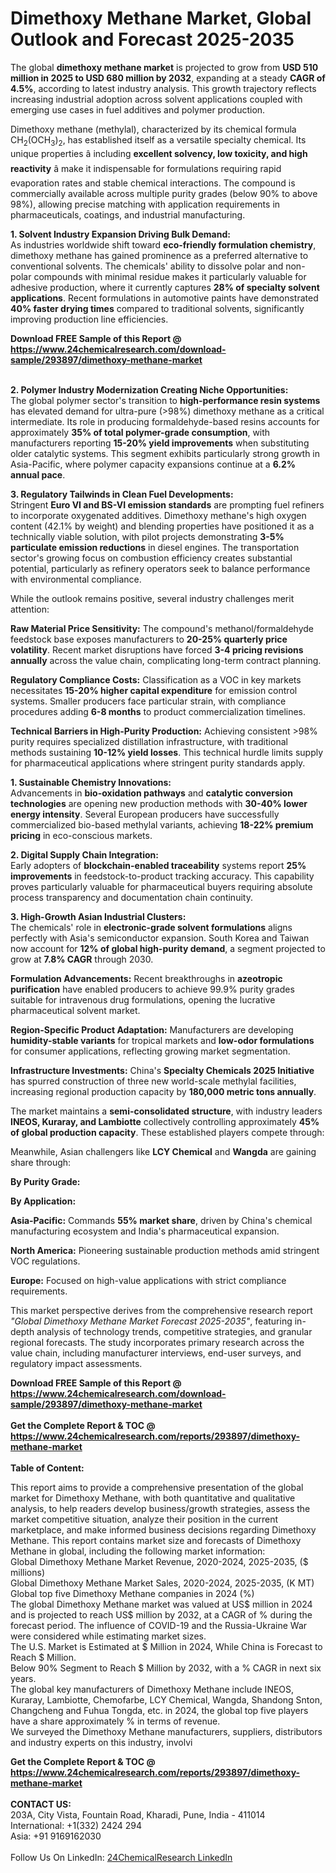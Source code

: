 <h1>Dimethoxy Methane Market, Global Outlook and Forecast 2025-2035</h1><p>The global <strong>dimethoxy methane market</strong> is projected to grow from <strong>USD 510 million in 2025 to USD 680 million by 2032</strong>, expanding at a steady <strong>CAGR of 4.5%</strong>, according to latest industry analysis. This growth trajectory reflects increasing industrial adoption across solvent applications coupled with emerging use cases in fuel additives and polymer production.</p><p>Dimethoxy methane (methylal), characterized by its chemical formula CH<sub>2</sub>(OCH<sub>3</sub>)<sub>2</sub>, has established itself as a versatile specialty chemical. Its unique properties â including <strong>excellent solvency, low toxicity, and high reactivity</strong> â make it indispensable for formulations requiring rapid evaporation rates and stable chemical interactions. The compound is commercially available across multiple purity grades (below 90% to above 98%), allowing precise matching with application requirements in pharmaceuticals, coatings, and industrial manufacturing.</p><p><strong>1. Solvent Industry Expansion Driving Bulk Demand:</strong><br>
As industries worldwide shift toward <strong>eco-friendly formulation chemistry</strong>, dimethoxy methane has gained prominence as a preferred alternative to conventional solvents. The chemicals' ability to dissolve polar and non-polar compounds with minimal residue makes it particularly valuable for adhesive production, where it currently captures <strong>28% of specialty solvent applications</strong>. Recent formulations in automotive paints have demonstrated <strong>40% faster drying times</strong> compared to traditional solvents, significantly improving production line efficiencies.</p><div><b>Download FREE Sample of this Report @ 
            <a href="https://www.24chemicalresearch.com/download-sample/293897/dimethoxy-methane-market">
            https://www.24chemicalresearch.com/download-sample/293897/dimethoxy-methane-market</a></b></div><br><p><strong>2. Polymer Industry Modernization Creating Niche Opportunities:</strong><br>
The global polymer sector's transition to <strong>high-performance resin systems</strong> has elevated demand for ultra-pure (&gt;98%) dimethoxy methane as a critical intermediate. Its role in producing formaldehyde-based resins accounts for approximately <strong>35% of total polymer-grade consumption</strong>, with manufacturers reporting <strong>15-20% yield improvements</strong> when substituting older catalytic systems. This segment exhibits particularly strong growth in Asia-Pacific, where polymer capacity expansions continue at a <strong>6.2% annual pace</strong>.</p><p><strong>3. Regulatory Tailwinds in Clean Fuel Developments:</strong><br>
Stringent <strong>Euro VI and BS-VI emission standards</strong> are prompting fuel refiners to incorporate oxygenated additives. Dimethoxy methane's high oxygen content (42.1% by weight) and blending properties have positioned it as a technically viable solution, with pilot projects demonstrating <strong>3-5% particulate emission reductions</strong> in diesel engines. The transportation sector's growing focus on combustion efficiency creates substantial potential, particularly as refinery operators seek to balance performance with environmental compliance.</p><p>While the outlook remains positive, several industry challenges merit attention:</p><p><strong>Raw Material Price Sensitivity:</strong> The compound's methanol/formaldehyde feedstock base exposes manufacturers to <strong>20-25% quarterly price volatility</strong>. Recent market disruptions have forced <strong>3-4 pricing revisions annually</strong> across the value chain, complicating long-term contract planning.</p><p><strong>Regulatory Compliance Costs:</strong> Classification as a VOC in key markets necessitates <strong>15-20% higher capital expenditure</strong> for emission control systems. Smaller producers face particular strain, with compliance procedures adding <strong>6-8 months</strong> to product commercialization timelines.</p><p><strong>Technical Barriers in High-Purity Production:</strong> Achieving consistent &gt;98% purity requires specialized distillation infrastructure, with traditional methods sustaining <strong>10-12% yield losses</strong>. This technical hurdle limits supply for pharmaceutical applications where stringent purity standards apply.</p><p><strong>1. Sustainable Chemistry Innovations:</strong><br>
Advancements in <strong>bio-oxidation pathways</strong> and <strong>catalytic conversion technologies</strong> are opening new production methods with <strong>30-40% lower energy intensity</strong>. Several European producers have successfully commercialized bio-based methylal variants, achieving <strong>18-22% premium pricing</strong> in eco-conscious markets.</p><p><strong>2. Digital Supply Chain Integration:</strong><br>
Early adopters of <strong>blockchain-enabled traceability</strong> systems report <strong>25% improvements</strong> in feedstock-to-product tracking accuracy. This capability proves particularly valuable for pharmaceutical buyers requiring absolute process transparency and documentation chain continuity.</p><p><strong>3. High-Growth Asian Industrial Clusters:</strong><br>
The chemicals' role in <strong>electronic-grade solvent formulations</strong> aligns perfectly with Asia's semiconductor expansion. South Korea and Taiwan now account for <strong>12% of global high-purity demand</strong>, a segment projected to grow at <strong>7.8% CAGR</strong> through 2030.</p><p><strong>Formulation Advancements:</strong> Recent breakthroughs in <strong>azeotropic purification</strong> have enabled producers to achieve 99.9% purity grades suitable for intravenous drug formulations, opening the lucrative pharmaceutical solvent market.</p><p><strong>Region-Specific Product Adaptation:</strong> Manufacturers are developing <strong>humidity-stable variants</strong> for tropical markets and <strong>low-odor formulations</strong> for consumer applications, reflecting growing market segmentation.</p><p><strong>Infrastructure Investments:</strong> China's <strong>Specialty Chemicals 2025 Initiative</strong> has spurred construction of three new world-scale methylal facilities, increasing regional production capacity by <strong>180,000 metric tons annually</strong>.</p><p>The market maintains a <strong>semi-consolidated structure</strong>, with industry leaders <strong>INEOS, Kuraray, and Lambiotte</strong> collectively controlling approximately <strong>45% of global production capacity</strong>. These established players compete through:</p><p>Meanwhile, Asian challengers like <strong>LCY Chemical</strong> and <strong>Wangda</strong> are gaining share through:</p><p><strong>By Purity Grade:</strong></p><p><strong>By Application:</strong></p><p><strong>Asia-Pacific:</strong> Commands <strong>55% market share</strong>, driven by China's chemical manufacturing ecosystem and India's pharmaceutical expansion.</p><p><strong>North America:</strong> Pioneering sustainable production methods amid stringent VOC regulations.</p><p><strong>Europe:</strong> Focused on high-value applications with strict compliance requirements.</p><p>This market perspective derives from the comprehensive research report <em>"Global Dimethoxy Methane Market Forecast 2025-2035"</em>, featuring in-depth analysis of technology trends, competitive strategies, and granular regional forecasts. The study incorporates primary research across the value chain, including manufacturer interviews, end-user surveys, and regulatory impact assessments.</p><div><b>Download FREE Sample of this Report @ 
            <a href="https://www.24chemicalresearch.com/download-sample/293897/dimethoxy-methane-market">
            https://www.24chemicalresearch.com/download-sample/293897/dimethoxy-methane-market</a></b></div><br><div><b>Get the Complete Report & TOC @ 
            <a href="https://www.24chemicalresearch.com/reports/293897/dimethoxy-methane-market">
            https://www.24chemicalresearch.com/reports/293897/dimethoxy-methane-market</a></b></div><br>
            <b>Table of Content:</b><p>This report aims to provide a comprehensive presentation of the global market for Dimethoxy Methane, with both quantitative and qualitative analysis, to help readers develop business/growth strategies, assess the market competitive situation, analyze their position in the current marketplace, and make informed business decisions regarding Dimethoxy Methane. This report contains market size and forecasts of Dimethoxy Methane in global, including the following market information:<br />
Global Dimethoxy Methane Market Revenue, 2020-2024, 2025-2035, ($ millions)<br />
Global Dimethoxy Methane Market Sales, 2020-2024, 2025-2035, (K MT)<br />
Global top five Dimethoxy Methane companies in 2024 (%)<br />
The global Dimethoxy Methane market was valued at US$ million in 2024 and is projected to reach US$ million by 2032, at a CAGR of % during the forecast period. The influence of COVID-19 and the Russia-Ukraine War were considered while estimating market sizes.<br />
The U.S. Market is Estimated at $ Million in 2024, While China is Forecast to Reach $ Million.<br />
Below 90% Segment to Reach $ Million by 2032, with a % CAGR in next six years.<br />
The global key manufacturers of Dimethoxy Methane include INEOS, Kuraray, Lambiotte, Chemofarbe, LCY Chemical, Wangda, Shandong Snton, Changcheng and Fuhua Tongda, etc. in 2024, the global top five players have a share approximately % in terms of revenue.<br />
We surveyed the Dimethoxy Methane manufacturers, suppliers, distributors and industry experts on this industry, involvi</p><div><b>Get the Complete Report & TOC @ 
            <a href="https://www.24chemicalresearch.com/reports/293897/dimethoxy-methane-market">
            https://www.24chemicalresearch.com/reports/293897/dimethoxy-methane-market</a></b></div><br><b>CONTACT US:</b><br>
            203A, City Vista, Fountain Road, Kharadi, Pune, India - 411014<br>
            International: +1(332) 2424 294<br>
            Asia: +91 9169162030 <br><br>
            Follow Us On LinkedIn: <a href="https://www.linkedin.com/company/24chemicalresearch/">24ChemicalResearch LinkedIn</a>